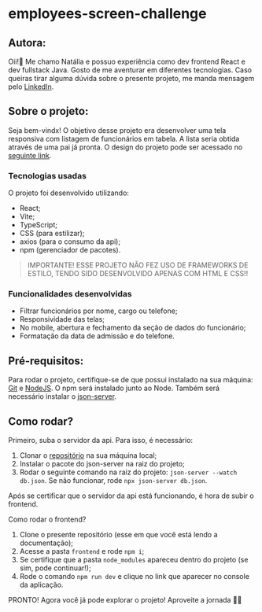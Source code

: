 # employees-screen-challenge

## Autora: 
Oii!👋 Me chamo Natália e possuo experiência como dev frontend React e dev fullstack Java. 
Gosto de me aventurar em diferentes tecnologias. Caso queiras tirar alguma dúvida sobre o presente projeto, me manda mensagem pelo [LinkedIn](https://www.linkedin.com/in/natalia-weise).

## Sobre o projeto:
Seja bem-vindx! O objetivo desse projeto era desenvolver uma tela responsiva com listagem de funcionários em tabela. A lista seria obtida através de uma pai já pronta. O design do projeto pode ser acessado no [seguinte link](https://www.figma.com/design/yw6th52zE9bubewc6ayTg5/Teste-T%C3%A9cnico-Frontend-BeTalent?node-id=1-3&p=f&t=R2G8Uy8IoEx7yn0k-0). 

### Tecnologias usadas
O projeto foi desenvolvido utilizando:
* React;
* Vite;
* TypeScript;
* CSS (para estilizar);
* axios (para o consumo da api);
* npm (gerenciador de pacotes).

>IMPORTANTE! ESSE PROJETO NÃO FEZ USO DE FRAMEWORKS DE ESTILO, TENDO SIDO DESENVOLVIDO APENAS COM HTML E CSS!!

### Funcionalidades desenvolvidas
* Filtrar funcionários por nome, cargo ou telefone;
* Responsividade das telas;
* No mobile, abertura e fechamento da seção de dados do funcionário;
* Formatação da data de admissão e do telefone.

## Pré-requisitos:

Para rodar o projeto, certifique-se de que possui instalado na sua máquina: [Git](https://git-scm.com/) e [NodeJS](https://nodejs.org/en/). O npm será instalado junto ao Node. Também será necessário instalar o [json-server](https://github.com/typicode/json-server).

## Como rodar?

Primeiro, suba o servidor da api. Para isso, é necessário:
1. Clonar o [repositório](https://github.com/BeMobile/desafio-front-end) na sua máquina local;
2. Instalar o pacote do json-server na raiz do projeto;
3. Rodar o seguinte comando na raiz do projeto: `json-server --watch db.json`. Se não funcionar, rode `npx json-server db.json`.

Após se certificar que o servidor da api está funcionando, é hora de subir o frontend.

Como rodar o frontend?
1. Clone o presente repositório (esse em que você está lendo a documentação);
2. Acesse a pasta `frontend` e rode `npm i`;
3. Se certifique que a pasta `node_modules` apareceu dentro do projeto (se sim, pode continuar!);
4. Rode o comando `npm run dev` e clique no link que aparecer no console da aplicação.

PRONTO! Agora você já pode explorar o projeto! Aproveite a jornada 🚀✨
